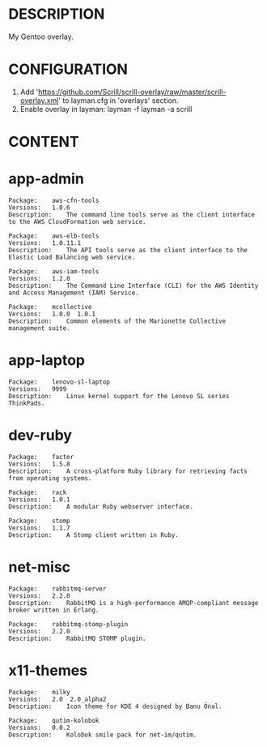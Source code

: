 
DESCRIPTION
===========

My Gentoo overlay.

CONFIGURATION
=============

1. Add 'https://github.com/Scrill/scrill-overlay/raw/master/scrill-overlay.xml' to layman.cfg in 'overlays' section.
2. Enable overlay in layman:
	layman -f
	layman -a scrill

CONTENT
=======

# app-admin
	Package:	aws-cfn-tools
	Versions:	1.0.6  
	Description:	The command line tools serve as the client interface to the AWS CloudFormation web service.

	Package:	aws-elb-tools
	Versions:	1.0.11.1  
	Description:	The API tools serve as the client interface to the Elastic Load Balancing web service.

	Package:	aws-iam-tools
	Versions:	1.2.0  
	Description:	The Command Line Interface (CLI) for the AWS Identity and Access Management (IAM) Service.

	Package:	mcollective
	Versions:	1.0.0  1.0.1  
	Description:	Common elements of the Marionette Collective management suite.

# app-laptop
	Package:	lenovo-sl-laptop
	Versions:	9999  
	Description:	Linux kernel support for the Lenovo SL series ThinkPads.

# dev-ruby
	Package:	facter
	Versions:	1.5.8  
	Description:	A cross-platform Ruby library for retrieving facts from operating systems.

	Package:	rack
	Versions:	1.0.1  
	Description:	A modular Ruby webserver interface.

	Package:	stomp
	Versions:	1.1.7  
	Description:	A Stomp client written in Ruby.

# net-misc
	Package:	rabbitmq-server
	Versions:	2.2.0  
	Description:	RabbitMQ is a high-performance AMQP-compliant message broker written in Erlang.

	Package:	rabbitmq-stomp-plugin
	Versions:	2.2.0  
	Description:	RabbitMQ STOMP plugin.

# x11-themes
	Package:	milky
	Versions:	2.0  2.0_alpha2  
	Description:	Icon theme for KDE 4 designed by Banu Önal.

	Package:	qutim-kolobok
	Versions:	0.0.2  
	Description:	Kolobok smile pack for net-im/qutim.

